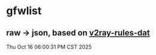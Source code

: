 # gfwlist
## raw -> json, based on [v2ray-rules-dat](https://github.com/Loyalsoldier/v2ray-rules-dat)
Thu Oct 16 06:00:31 PM CST 2025

